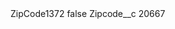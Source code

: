 <?xml version="1.0" encoding="UTF-8"?>
<CustomMetadata xmlns="http://soap.sforce.com/2006/04/metadata" xmlns:xsi="http://www.w3.org/2001/XMLSchema-instance" xmlns:xsd="http://www.w3.org/2001/XMLSchema">
    <label>ZipCode1372</label>
    <protected>false</protected>
    <values>
        <field>Zipcode__c</field>
        <value xsi:type="xsd:string">20667</value>
    </values>
</CustomMetadata>
